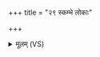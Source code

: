 +++
title = "२९ स्कम्भे लोकाः"

+++
<details><summary>मूलम् (VS)</summary>

स्क॒म्भे लो॒काः स्क॒म्भे तपः॑ स्क॒म्भेऽध्यृ॒तमाहि॑तम्। स्कम्भं॒ त्वा वे॑द प्र॒त्यक्ष॒मिन्द्रे॒ सर्वं॑ स॒माहि॑तम् ॥
</details>